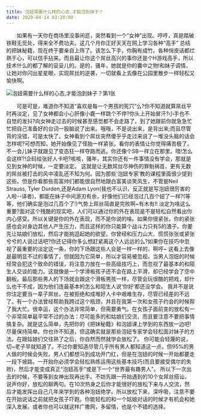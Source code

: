 ```yaml
---
title: 泡妞需要什么样的心态,才能泡到妹子？
date: 2020-04-14 03:20:00
---
```




　　如果有一天你在商场里没事闲逛，突然看到一个“女神”出现。哼哼，真是踏破铁鞋无觅处，得来全不费功夫。这几个月你正好天天在网上学习各种“高手” 总结的把妹秘籍，现在终于要亲自上阵了。该怎么下手，你胸有成竹。各种俏皮话都烂熟于心，可以信手拈来。而且最让你这个屌丝高兴的事你还是个H游戏高手，所以技术什么的都了解的妥妥儿的。是的，骚年，她就是你的囊中之物!和妹子调情，让她对你闪出星星眼，实现屌丝的逆袭，一切就看上去像在公园里散步一样轻松又愉快啊。

![泡妞需要什么样的心态,才能泡到妹子？第1张](/img/88e0c00abef74e8e54a3341c1ac72848.jpg)

　　可是可是，难道你不知道“喜欢是每一个男孩的死穴”么?你不知道就算屌丝平时再淡定，见了女神都会小心肝像小鹿一样跳个不停?你头上开始冒汗?小手也不自觉的发抖?向女神走过去的时候甚至感觉都不会走路了。到了她跟前你就急急忙忙把自己准备好的台词一股脑说了出来。哦哦，不是说出来，是背出来;而且尽管背的没错，可是太快了。女神看到个屌丝突然傻乎乎走过来说了一堆没头脑的话会怎样呢?可想而知，她开始像见了怪胎一样紧张，看你的表情让你觉得痛苦极了。不一会儿妹子就跟见了变态狂一样夺路而逃。你还像个SB一样立在那里。喂!怎么会这样?!企码给张好人卡吧?咳咳，骚年，其实你还有一件事情没有学会，那就是见到女神的时候，一定要淡定。 这就是让无数屌丝尽神伤的罪魁祸首，更有无数的屌丝被打击的风中凌乱还不知为何。因为那些‘泡妞专家’教的课程里面很少提到这些。但是你看那些高富帅们都能很自然地跟白富美谈笑风生，不管是Neil Strauss, Tyler Durden,还是Adam Lyon(我也不认识，反正就是写泡妞很厉害的人啦--译者)，都能在妹子中间游刃有余，好像他们已经泡过几百个妞了一样?(等等，他们确实是泡过几百个了!)气势上屌丝简直是完败啊~有木有!! 淡定为啥这么重要?面对这个残酷的现实吧，人们可以通过你的外在表现是不是轻松自然看出你内心感受。所以关键是你的外在表现，而不是你说的啥。如果你很紧张，你的紧张感也会对身边其他人产生压力，而且这样的你只能算个战斗力只有5的渣子。你要先让姑娘们放松，然后才能挑逗起她的欲望。你曾经和压力山大、慌慌张张或紧张兮兮的人说过话吧?你还记得你多么想赶紧离这个人远远的么?如果你在技巧中忽视了最重要的淡定这一条，你的下场跟这些人会是一样一样的，啊哼~ 这看上去像是最明显不过的事情了，但就因为它简单，所以才容易被忽视。当男人泡妞的时候经常会犯这个致命的错误，将注意力放在一些高级技巧上，而忽视了最基本的和陌生人交谈的能力。这就像是一个学滑板孩子还不会在路上平滑，却已经学会了空中翻板。最后那些男人的下场就会跟这个滑板男孩一样，尽管会玩很酷的把戏，却什么也干不成，因为他们连最基本的怎么和陌生人说‘你好’都还没学会。 我并不是说你注定要当一辈子屌丝，在被拒绝和成堆好人卡中艰难生存，尽管已经差的不远了。有一个办法曾经帮助我跨过这个瓶颈，并且在我第一次和女孩子约会的时候帮了我大忙。很幸运，这个办法非常简单，但需要勇气。在女孩子面前变的放松有一个非常简单最平常不过的办法：尽可能多的和姑娘们交流，而且要注意不要把事情搞复杂。就是这么简单，先把你的《把妹秘籍》和泡妞课上学到的东西放一边吧!尽量保持简单。你也许不知道，但这确实就是那些泡妞专家学会轻松面对妹子的方法。在跟姑娘们交往熟了之后，你自然而然就学会放松了。 你可能会轻蔑的说，切~老子早就知道了。不过你要知道尽管几乎所有男人都知道这一点，但95%的男人做的时候会失败。男人们都想马到成功开门红，但是在泡妞的时候一开始都要走一段下坡路。一开始你必须学会轻松熟练运用这些基本技巧(而且要接受偶尔的失败)，然后才能变成真正“泡妞高手”或是下一个“世界最有趣男人”。 所以下一次出去的时候，不要等到女神出现再出手。不妨先跟一开始遇到的10个女屌丝搭讪，说声你好，放松的聊两句。在10次热身之后你才能很好的放松下来与人交流，然后才能发挥出自己几年来学到的各种泡妞绝学。所以放松下来，深呼吸，注意不要在开始说话之前就把女孩子吓跑。你能轻松的和一个姑娘对话的时候才有机会和她深入发展。或者你也可以就这样广撒网，多留情，也是个不错的选择。